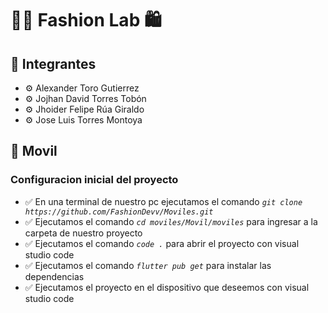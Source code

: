 # 🛒👗 Fashion Lab 🛍️

## 👥 Integrantes

- ⚙️ Alexander Toro Gutierrez
- ⚙️ Jojhan David Torres Tobón
- ⚙️ Jhoider Felipe Rúa Giraldo
- ⚙️ Jose Luis Torres Montoya

## 📱 Movil

### Configuracion inicial del proyecto

- ✅ En una terminal de nuestro pc ejecutamos el comando _`git clone https://github.com/FashionDevv/Moviles.git`_
- ✅ Ejecutamos el comando _`cd moviles/Movil/moviles`_ para ingresar a la carpeta de nuestro proyecto
- ✅ Ejecutamos el comando _`code .`_ para abrir el proyecto con visual studio code
- ✅ Ejecutamos el comando _`flutter pub get`_ para instalar las dependencias
- ✅ Ejecutamos el proyecto en el dispositivo que deseemos con visual studio code
